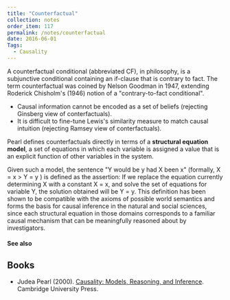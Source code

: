 ```yaml
---
title: "Counterfactual"
collection: notes
order_item: 117
permalink: /notes/counterfactual
date: 2016-06-01
Tags:
  - Causality
---
```


A counterfactual conditional (abbreviated CF), in philosophy, is a subjunctive conditional containing an if-clause that is contrary to fact. The term counterfactual was coined by Nelson Goodman in 1947, extending Roderick Chisholm's (1946) notion of a "contrary-to-fact conditional".

* Causal information cannot be encoded as a set of beliefs (rejecting Ginsberg view of conterfactuals).
* It is difficult to fine-tune Lewis's similarity measure to match causal intuition (rejecting Ramsey view of conterfactuals).

Pearl defines counterfactuals directly in terms of a **structural equation model**, a set of equations in which each variable is assigned a value that is an explicit function of other variables in the system.

Given such a model, the sentence "Y would be y had X been x" (formally, X = x > Y = y ) is defined as the assertion: If we replace the equation currently determining X with a constant X = x, and solve the set of equations for variable Y, the solution obtained will be Y = y. This definition has been shown to be compatible with the axioms of possible world semantics and forms the basis for causal inference in the natural and social sciences, since each structural equation in those domains corresponds to a familiar causal mechanism that can be meaningfully reasoned about by investigators.


#### See also







## Books
* Judea Pearl (2000). [Causality: Models, Reasoning, and Inference](https://www.goodreads.com/book/show/174276.Causality). Cambridge University Press.


